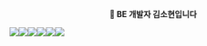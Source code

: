 <div align="center">
  <p><strong>👋 BE 개발자 김소현입니다</strong></p>
<div style="display:flex; flex-direction:row;">
 <img src="https://img.shields.io/badge/Node.js-339933?style=appveyor&logo=Node.js&logoColor=white"> 
 <img src="https://img.shields.io/badge/Tyescript-3178C6?style=appveyor&logo=Typescript&logoColor=white"> 
<img src="https://img.shields.io/badge/nestjs-E0234E?style=appveyor&logo=nestjs&logoColor=white"> 
  <img src="https://img.shields.io/badge/mysql-4479A1?style=appveyor&logo=mysql&logoColor=white">
  <img src="https://img.shields.io/badge/Javascript-F7DF1E?style=appveyor&logo=Javascript&logoColor=white">
<img src="https://img.shields.io/badge/lambda-FF9900?style=appveyor&logo=aws-lambda&logoColor=white">
</div>
</div>




<!--
**sohhyeonkim/sohhyeonkim** is a ✨ _special_ ✨ repository because its `README.md` (this file) appears on your GitHub profile.

Here are some ideas to get you started:

- 🔭 I’m currently working on ...
- 🌱 I’m currently learning ...
- 👯 I’m looking to collaborate on ...
- 🤔 I’m looking for help with ...
- 💬 Ask me about ...
- 📫 How to reach me: ...
- 😄 Pronouns: ...
- ⚡ Fun fact: ...

[![Anurag's GitHub stats](https://github-readme-stats.vercel.app/api/top-langs/?username=sohhyeonkim&langs_count=5)](https://github.com/anuraghazra/github-readme-stats)

 
  [![Anurag's GitHub stats](https://github-readme-stats.vercel.app/api?username=sohhyeonkim&theme=transparent&show_icons=true&include_all_commits=true&count_private=true)](https://github.com/anuraghazra/github-readme-stats)
  

-->


